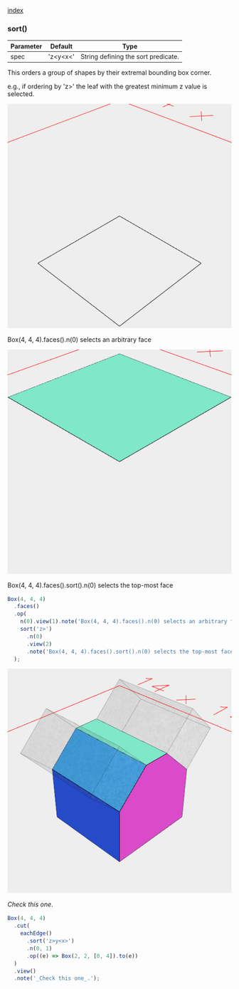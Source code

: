 [index](../../nb/api/index.md)
### sort()
Parameter|Default|Type
---|---|---
spec|'z<y<x<'|String defining the sort predicate.

This orders a group of shapes by their extremal bounding box corner.

e.g., if ordering by 'z>' the leaf with the greatest minimum z value is selected.

![Image](sort.md.$2_1.png)

Box(4, 4, 4).faces().n(0) selects an arbitrary face

![Image](sort.md.$2_2.png)

Box(4, 4, 4).faces().sort().n(0) selects the top-most face

```JavaScript
Box(4, 4, 4)
  .faces()
  .op(
    n(0).view(1).note('Box(4, 4, 4).faces().n(0) selects an arbitrary face'),
    sort('z>')
      .n(0)
      .view(2)
      .note('Box(4, 4, 4).faces().sort().n(0) selects the top-most face')
  );
```

![Image](sort.md.$3.png)

_Check this one_.

```JavaScript
Box(4, 4, 4)
  .cut(
    eachEdge()
      .sort('z>y<x>')
      .n(0, 1)
      .op((e) => Box(2, 2, [0, 4]).to(e))
  )
  .view()
  .note('_Check this one_.');
```
